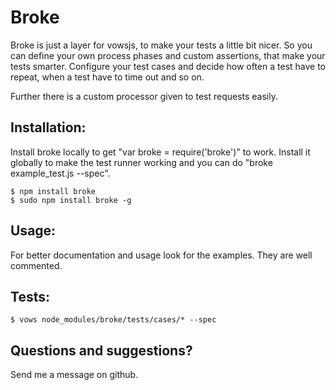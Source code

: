 # Broke

  Broke is just a layer for vowsjs, to make your tests
  a little bit nicer. So you can define your own process
  phases and custom assertions, that make your tests smarter.
  Configure your test cases and decide how often a test
  have to repeat, when a test have to time out and so on.

  Further there is a custom processor given to test requests
  easily.



## Installation:

  Install broke locally to get "var broke = require('broke')"
  to work. Install it globally to make the test runner
  working and you can do "broke example_test.js --spec".

    $ npm install broke
    $ sudo npm install broke -g



## Usage:

  For better documentation and usage look for the examples.
  They are well commented.



## Tests:

    $ vows node_modules/broke/tests/cases/* --spec



## Questions and suggestions?

  Send me a message on github.

